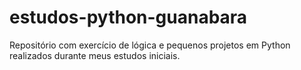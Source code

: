 # estudos-python-guanabara
Repositório com exercício de lógica e pequenos projetos em Python realizados durante meus estudos iniciais.
